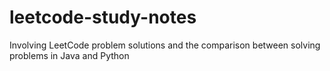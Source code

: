 # leetcode-study-notes
Involving LeetCode problem solutions and the comparison between solving problems in Java and Python 
